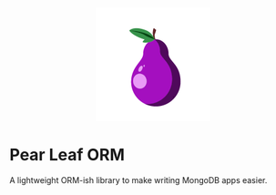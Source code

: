 <p align="center"><a href="https://laravel.com" target="_blank"><img src="https://raw.githubusercontent.com/eman-development-design/pear-leaf-orm/refs/heads/main/logo.png?token=GHSAT0AAAAAAC2BI4NDJRRZJKFMWYVOL6OOZ2KI5NQ" alt="Logo"></a></p>

# Pear Leaf ORM

A lightweight ORM-ish library to make writing MongoDB apps easier.
